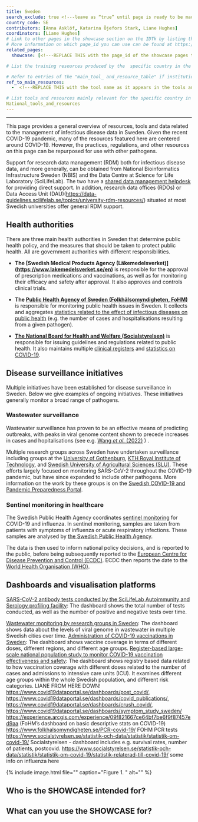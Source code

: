 ```yaml
---
title: Sweden
search_exclude: true <!---leave as “true” until page is ready to be made public--->
country_code: SE
contributors: [Anna Asklöf, Katarina Öjefors Stark, Liane Hughes] 
coordinators: [Liane Hughes]
# Link to other pages in the showcase section on the IDTk by listing the page_id.
# More information on which page_id you can use can be found at https://www.infectious-diseases-toolkit.org/contribute/website-overview 
related_pages:
  showcase: [<!---REPLACE THIS with the page_id of the showcase pages that you want to list here as related pages--->]

# List the training resources produced by the  specific country in the following spreadsheet: National_training_resources

# Refer to entries of the "main_tool_ and_resource_table" if institutions, organizations and projects from the country contribute to the development of international tools and resources. 
ref_to_main_resources: 
  -  <!---REPLACE THIS with the tool name as it appears in the tools and resources list at Tools and resources list   --->

# List tools and resources mainly relevant for the specific country in the following spreadsheet.
National_tools_and_resources
---
```


---

<!-- Please take in mind our style guide https://www.infectious-diseases-toolkit.org/contribute/style_guide when writing the content of this page. -->

<!--- Showcase pages should detail a particular combination of standards and tools from an infrastructural or domain perspective to tackle infectious diseases related data challenges. --->

This page provides a general overview of resources, tools and data related to the management of infectious disease data in Sweden. Given the recent COVID-19 pandemic, many of the resources featured here are centered around COVID-19. However, the practices, regulations, and other resources on this page can be repurposed for use with other pathogens.

Support for research data management (RDM) both for infectious disease data, and more generally, can be obtained from National Bioinformatics Infrastructure Sweden (NBIS) and the Data Centre at Science for Life Laboratory (SciLifeLab). The two have a [shared data management helpdesk](data-management@scilifelab.se) for providing direct support. In addition, research data offices (RDOs) or Data Access Unit (DAU)(https://data-guidelines.scilifelab.se/topics/university-rdm-resources/) situated at most Swedish universities offer general RDM support. 

## Health authorities
<!--- A section to list and provide context to agencies/authorities/institutions which define public health measures and policies --->

There are three main health authorities in Sweden that determine public health policy, and the measures that should be taken to protect public health. All are government authorities with different responsibilities. 

- **The [Swedish Medical Products Agency (Läkemedelsverket)] (https://www.lakemedelsverket.se/en)** is responsible for the approval of prescription medications and vaccinations, as well as for monitoring their efficacy and safety after approval. It also approves and controls clinical trials. 
 
- **The [Public Health Agency of Sweden (Folkhälsomyndigheten, FoHM)](https://www.folkhalsomyndigheten.se/the-public-health-agency-of-sweden/)** is responsible for monitoring public health issues in Sweden. It collects and aggregates [statistics related to the effect of infectious diseases on public health](https://www.folkhalsomyndigheten.se/folkhalsorapportering-statistik/statistik-a-o/sjukdomsstatistik/) (e.g. the number of cases and hospitalisations resulting from a given pathogen). 

- [**The National Board for Health and  Welfare (Socialstyrelsen)**](https://www.socialstyrelsen.se/en/) is responsible for issuing guidelines and regulations related to public health. It also maintains multiple [clinical registers](https://www.socialstyrelsen.se/en/statistics-and-data/registers/) and [statistics on COVID-19](https://www.socialstyrelsen.se/en/statistics-and-data/statistics/statistics-on-covid-19/).

## Disease surveillance initiatives

Multiple initiatives have been established for disease surveillance in Sweden. Below we give examples of ongoing initiatives. These initiatives generally monitor a broad range of pathogens.

### Wastewater surveillance

Wastewater surveillance has proven to be an effective means of predicting outbreaks, with peaks in viral genome content shown to precede increases in cases and hopitalisations (see e.g. [Wang *et al.* (2022)](https://pubmed.ncbi.nlm.nih.gov/36035197/)
) .

Multiple research groups across Sweden have undertaken surveillance including groups at the [University of Gothenburg](https://www.gu.se/en), [KTH Royal Institute of Technology](https://www.kth.se/en), and [Swedish University of Agricultural Sciences (SLU)](https://www.slu.se/en/). These efforts largely focused on monitoring SARS-CoV-2 throughout the COVID-19 pandemic, but have since expanded to include other pathogens. More information on the work by these groups is on the [Swedish COVID-19 and Pandemic Preparedness Portal](https://www.covid19dataportal.se/dashboards/wastewater/).

### Sentinel monitoring in healthcare

The Swedish Public Health Agency coordinates [sentinel monitoring](https://www.folkhalsomyndigheten.se/mikrobiologi-laboratorieanalyser/mikrobiella-och-immunologiska-overvakningsprogram/sentinelovervakning/) for COVID-19 and influenza. In sentinel monitoring, samples are taken from patients with symptoms of influenza or acute respiratory infections. These samples are analysed by [the Swedish Public Health Agency](https://www.folkhalsomyndigheten.se/the-public-health-agency-of-sweden/). 

The data is then used to inform national policy decisions, and is reported to the public, before being subsequently reported to the [European Centre for Disease Prevention and Control (ECDC)](https://www.ecdc.europa.eu/en). ECDC then reports the date to the [World Health Organisation (WHO)](https://www.who.int/). 

## Dashboards and visualisation platforms

[SARS-CoV-2 antibody tests conducted by the SciLifeLab Autoimmunity and Serology profiling facility]( https://www.covid19dataportal.se/dashboards/serology-statistics/): The dashboard shows the total number of tests conducted, as well as the number of positive and negative tests over time.

[Wastewater monitoring by research groups in Sweden](https://www.covid19dataportal.se/dashboards/wastewater/): The dashboard shows data about the levels of viral genome in wastewater in multiple Swedish cities over time.
[Administration of COVID-19 vaccinations in Sweden](https://www.covid19dataportal.se/dashboards/vaccines/): The dashboard shows vaccine coverage in terms of different doses, different regions, and different age groups.
[Register-based large-scale national population study to monitor COVID-19 vaccination effectiveness and safety](https://www.covid19dataportal.se/dashboards/recovac/): The dashboard shows registry based data related to how vaccination coverage with different doses related to the number of cases and admissions to intensive care units (ICU). It examines different age groups within the whole Swedish population, and different risk categories.
LIANE FROM HERE DOWN! 
https://www.covid19dataportal.se/dashboards/post_covid/, https://www.covid19dataportal.se/dashboards/covid_publications/, https://www.covid19dataportal.se/dashboards/crush_covid/, https://www.covid19dataportal.se/dashboards/symptom_study_sweden/ 
https://experience.arcgis.com/experience/09f821667ce64bf7be6f9f87457ed9aa (FoHM’s dashboard on basic descriptive stats on COVID-19)
https://www.folkhalsomyndigheten.se/PCR-covid-19/ FOHM PCR tests 
https://www.socialstyrelsen.se/statistik-och-data/statistik/statistik-om-covid-19/ Socialstyrelsen - dashboard includes e.g. survival rates, number of patients, postcovid.
https://www.socialstyrelsen.se/statistik-och-data/statistik/statistik-om-covid-19/statistik-relaterad-till-covid-19/ some info on influenza here 

{% include image.html file="" caption="Figure 1. " alt="" %}


## Who is the SHOWCASE intended for?

<!--- In this section you should provide a brief account of the target audience or intended users for the showcase --->

## What can you use the SHOWCASE for?
 
<!--- In this section you should provide a brief summary of the uses of the showcase, i.e. when you would use this showcase resource ---> 

<!---Information about contributors will be added to the CONTRIBUTORS.yaml . Further instructions can be found at https://www.infectious-diseases-toolkit.org/contribute/editorial-board-guide#adding-extra-info-to-the-contributors --->


<!---Information about affiliations below will be added to the affiliations.yaml . Further instructions can be found at https://www.infectious-diseases-toolkit.org/contribute/editorial-board-guide#adding-an-institution-infrastructure-project-or-funder  --->

